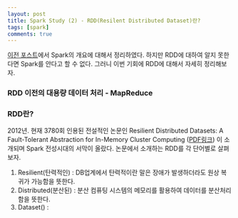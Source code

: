 ```yaml
---
layout: post
title: Spark Study (2) - RDD(Resilent Distributed Dataset)란?
tags: [spark]
comments: true
---
```


[이전 포스트](https://fluxus-dev.github.io/2019-03-26-spark1/)에서 Spark의 개요에 대해서 정리하였다.
하지만 RDD에 대하여 알지 못한다면 Spark를 안다고 할 수 없다.
그러니 이번 기회에 RDD에 대해서 자세히 정리해보자.

### RDD 이전의 대용량 데이터 처리 - MapReduce

### RDD란?
2012년. 현재 3780회 인용된 전설적인 논문인 
Resilient Distributed Datasets: A Fault-Tolerant Abstraction for In-Memory Cluster Computing 
([PDF링크](https://www.usenix.org/system/files/conference/nsdi12/nsdi12-final138.pdf))
이 소개되며 Spark 전성시대의 서막이 올랐다.
논문에서 소개하는 RDD를 각 단어별로 살펴보자.
 1. Resilient(탄력적인) : DB업계에서 탄력적이란 말은 장애가 발생하더라도 원상 복귀가 가능함을 뜻한다. 
 2. Distributed(분산된) : 분산 컴퓨팅 시스템의 메모리를 활용하여 데이터를 분산처리함을 뜻한다.
 3. Dataset() : 
               